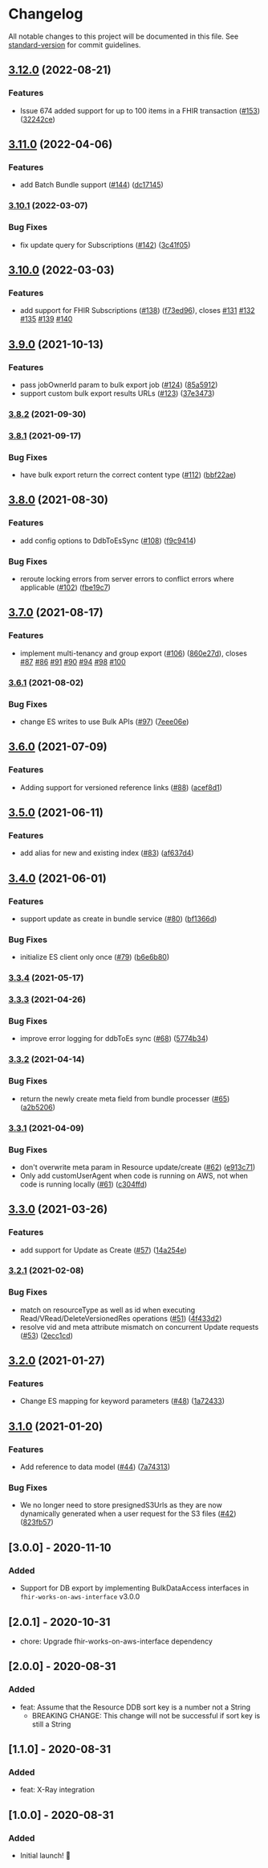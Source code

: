 # Changelog

All notable changes to this project will be documented in this file. See [standard-version](https://github.com/conventional-changelog/standard-version) for commit guidelines.

## [3.12.0](https://github.com/awslabs/fhir-works-on-aws-persistence-ddb/compare/v3.11.0...v3.12.0) (2022-08-21)


### Features

* Issue 674 added support for up to 100 items in a FHIR transaction ([#153](https://github.com/awslabs/fhir-works-on-aws-persistence-ddb/issues/153)) ([32242ce](https://github.com/awslabs/fhir-works-on-aws-persistence-ddb/commit/32242ce1fa6315229b00efd67928384466ac3d5e))

## [3.11.0](https://github.com/awslabs/fhir-works-on-aws-persistence-ddb/compare/v3.10.1...v3.11.0) (2022-04-06)


### Features

* add Batch Bundle support ([#144](https://github.com/awslabs/fhir-works-on-aws-persistence-ddb/issues/144)) ([dc17145](https://github.com/awslabs/fhir-works-on-aws-persistence-ddb/commit/dc17145ebd73eba2c6fe9fe519263f92617ce493))

### [3.10.1](https://github.com/awslabs/fhir-works-on-aws-persistence-ddb/compare/v3.10.0...v3.10.1) (2022-03-07)


### Bug Fixes

* fix update query for Subscriptions ([#142](https://github.com/awslabs/fhir-works-on-aws-persistence-ddb/issues/142)) ([3c41f05](https://github.com/awslabs/fhir-works-on-aws-persistence-ddb/commit/3c41f0534fb5cf99ce0ecce7ca27b34793154226))

## [3.10.0](https://github.com/awslabs/fhir-works-on-aws-persistence-ddb/compare/v3.9.0...v3.10.0) (2022-03-03)


### Features

* add support for FHIR Subscriptions ([#138](https://github.com/awslabs/fhir-works-on-aws-persistence-ddb/issues/138)) ([f73ed96](https://github.com/awslabs/fhir-works-on-aws-persistence-ddb/commit/f73ed96ffb0f4ca9886a96e9049530ce9a008040)), closes [#131](https://github.com/awslabs/fhir-works-on-aws-persistence-ddb/issues/131) [#132](https://github.com/awslabs/fhir-works-on-aws-persistence-ddb/issues/132) [#135](https://github.com/awslabs/fhir-works-on-aws-persistence-ddb/issues/135) [#139](https://github.com/awslabs/fhir-works-on-aws-persistence-ddb/issues/139) [#140](https://github.com/awslabs/fhir-works-on-aws-persistence-ddb/issues/140)

## [3.9.0](https://github.com/awslabs/fhir-works-on-aws-persistence-ddb/compare/v3.8.2...v3.9.0) (2021-10-13)


### Features

* pass jobOwnerId param to bulk export job ([#124](https://github.com/awslabs/fhir-works-on-aws-persistence-ddb/issues/124)) ([85a5912](https://github.com/awslabs/fhir-works-on-aws-persistence-ddb/commit/85a59129b293d858f29189dda9281fe9e7addf2e))
* support custom bulk export results URLs ([#123](https://github.com/awslabs/fhir-works-on-aws-persistence-ddb/issues/123)) ([37e3473](https://github.com/awslabs/fhir-works-on-aws-persistence-ddb/commit/37e34732817d5053e9a3f57d69ed16e63147c979))

### [3.8.2](https://github.com/awslabs/fhir-works-on-aws-persistence-ddb/compare/v3.8.1...v3.8.2) (2021-09-30)

### [3.8.1](https://github.com/awslabs/fhir-works-on-aws-persistence-ddb/compare/v3.8.0...v3.8.1) (2021-09-17)


### Bug Fixes

* have bulk export return the correct content type ([#112](https://github.com/awslabs/fhir-works-on-aws-persistence-ddb/issues/112)) ([bbf22ae](https://github.com/awslabs/fhir-works-on-aws-persistence-ddb/commit/bbf22ae94bf03d843966d8b62c9aeee5410e7bf7))

## [3.8.0](https://github.com/awslabs/fhir-works-on-aws-persistence-ddb/compare/v3.7.0...v3.8.0) (2021-08-30)


### Features

* add config options to DdbToEsSync ([#108](https://github.com/awslabs/fhir-works-on-aws-persistence-ddb/issues/108)) ([f9c9414](https://github.com/awslabs/fhir-works-on-aws-persistence-ddb/commit/f9c9414a326f2e458b4e1c82ad29a694facee70e))


### Bug Fixes

* reroute locking errors from server errors to conflict errors where applicable ([#102](https://github.com/awslabs/fhir-works-on-aws-persistence-ddb/issues/102)) ([fbe19c7](https://github.com/awslabs/fhir-works-on-aws-persistence-ddb/commit/fbe19c75acaa7b8cf5777578aad83b778e93579f))

## [3.7.0](https://github.com/awslabs/fhir-works-on-aws-persistence-ddb/compare/v3.6.1...v3.7.0) (2021-08-17)


### Features

* implement multi-tenancy and group export ([#106](https://github.com/awslabs/fhir-works-on-aws-persistence-ddb/issues/106)) ([860e27d](https://github.com/awslabs/fhir-works-on-aws-persistence-ddb/commit/860e27dac6711ff0b8998d4ab43e983304effa59)), closes [#87](https://github.com/awslabs/fhir-works-on-aws-persistence-ddb/issues/87) [#86](https://github.com/awslabs/fhir-works-on-aws-persistence-ddb/issues/86) [#91](https://github.com/awslabs/fhir-works-on-aws-persistence-ddb/issues/91) [#90](https://github.com/awslabs/fhir-works-on-aws-persistence-ddb/issues/90) [#94](https://github.com/awslabs/fhir-works-on-aws-persistence-ddb/issues/94) [#98](https://github.com/awslabs/fhir-works-on-aws-persistence-ddb/issues/98) [#100](https://github.com/awslabs/fhir-works-on-aws-persistence-ddb/issues/100)

### [3.6.1](https://github.com/awslabs/fhir-works-on-aws-persistence-ddb/compare/v3.6.0...v3.6.1) (2021-08-02)


### Bug Fixes

* change ES writes to use Bulk APIs ([#97](https://github.com/awslabs/fhir-works-on-aws-persistence-ddb/issues/97)) ([7eee06e](https://github.com/awslabs/fhir-works-on-aws-persistence-ddb/commit/7eee06e5955bb980abd17dced35a86236ea10189))

## [3.6.0](https://github.com/awslabs/fhir-works-on-aws-persistence-ddb/compare/v3.5.0...v3.6.0) (2021-07-09)


### Features

* Adding support for versioned reference links ([#88](https://github.com/awslabs/fhir-works-on-aws-persistence-ddb/issues/88)) ([acef8d1](https://github.com/awslabs/fhir-works-on-aws-persistence-ddb/commit/acef8d17b934214e49b47bff0ddc438acedf99e8))

## [3.5.0](https://github.com/awslabs/fhir-works-on-aws-persistence-ddb/compare/v3.4.0...v3.5.0) (2021-06-11)


### Features

* add alias for new and existing index ([#83](https://github.com/awslabs/fhir-works-on-aws-persistence-ddb/issues/83)) ([af637d4](https://github.com/awslabs/fhir-works-on-aws-persistence-ddb/commit/af637d442ca328507ce2dcf457f173c07bb8e3aa))

## [3.4.0](https://github.com/awslabs/fhir-works-on-aws-persistence-ddb/compare/v3.3.4...v3.4.0) (2021-06-01)


### Features

* support update as create in bundle service ([#80](https://github.com/awslabs/fhir-works-on-aws-persistence-ddb/issues/80)) ([bf1366d](https://github.com/awslabs/fhir-works-on-aws-persistence-ddb/commit/bf1366dd82d08afe9eea862c792518505ed8bf54))


### Bug Fixes

* initialize ES client only once ([#79](https://github.com/awslabs/fhir-works-on-aws-persistence-ddb/issues/79)) ([b6e6b80](https://github.com/awslabs/fhir-works-on-aws-persistence-ddb/commit/b6e6b8097cec335ec12a4e28b822387615add5e5))

### [3.3.4](https://github.com/awslabs/fhir-works-on-aws-persistence-ddb/compare/v3.3.3...v3.3.4) (2021-05-17)

### [3.3.3](https://github.com/awslabs/fhir-works-on-aws-persistence-ddb/compare/v3.3.2...v3.3.3) (2021-04-26)


### Bug Fixes

* improve error logging for ddbToEs sync ([#68](https://github.com/awslabs/fhir-works-on-aws-persistence-ddb/issues/68)) ([5774b34](https://github.com/awslabs/fhir-works-on-aws-persistence-ddb/commit/5774b3428392d828132bca1b611f02b5c6479d48))

### [3.3.2](https://github.com/awslabs/fhir-works-on-aws-persistence-ddb/compare/v3.3.1...v3.3.2) (2021-04-14)


### Bug Fixes

* return the newly create meta field from bundle processer ([#65](https://github.com/awslabs/fhir-works-on-aws-persistence-ddb/issues/65)) ([a2b5206](https://github.com/awslabs/fhir-works-on-aws-persistence-ddb/commit/a2b5206d353c25d464e5290d08d375cb1b6d806e))

### [3.3.1](https://github.com/awslabs/fhir-works-on-aws-persistence-ddb/compare/v3.3.0...v3.3.1) (2021-04-09)


### Bug Fixes

* don't overwrite meta param in Resource update/create ([#62](https://github.com/awslabs/fhir-works-on-aws-persistence-ddb/issues/62)) ([e913c71](https://github.com/awslabs/fhir-works-on-aws-persistence-ddb/commit/e913c711c842d922a9aa1902b6705d240af6ad68))
* Only add customUserAgent when code is running on AWS, not when code is running locally ([#61](https://github.com/awslabs/fhir-works-on-aws-persistence-ddb/issues/61)) ([c304ffd](https://github.com/awslabs/fhir-works-on-aws-persistence-ddb/commit/c304ffd5b1a5d7bf1f9dc5bc2e1088859f4a4968))

## [3.3.0](https://github.com/awslabs/fhir-works-on-aws-persistence-ddb/compare/v3.2.1...v3.3.0) (2021-03-26)


### Features

* add support for Update as Create ([#57](https://github.com/awslabs/fhir-works-on-aws-persistence-ddb/issues/57)) ([14a254e](https://github.com/awslabs/fhir-works-on-aws-persistence-ddb/commit/14a254e7c290b459660506c637de4601a0c36aa8))

### [3.2.1](https://github.com/awslabs/fhir-works-on-aws-persistence-ddb/compare/v3.2.0...v3.2.1) (2021-02-08)


### Bug Fixes

* match on resourceType as well as id when executing Read/VRead/DeleteVersionedRes operations ([#51](https://github.com/awslabs/fhir-works-on-aws-persistence-ddb/issues/51)) ([4f433d2](https://github.com/awslabs/fhir-works-on-aws-persistence-ddb/commit/4f433d2eacdd81c25bdc6e5a2d5e9ea755a33204))
* resolve vid and meta attribute mismatch on concurrent Update requests ([#53](https://github.com/awslabs/fhir-works-on-aws-persistence-ddb/issues/53)) ([2ecc1cd](https://github.com/awslabs/fhir-works-on-aws-persistence-ddb/commit/2ecc1cd894c9b10b984598f654654a92a1ae5c50))

## [3.2.0](https://github.com/awslabs/fhir-works-on-aws-persistence-ddb/compare/v3.1.0...v3.2.0) (2021-01-27)


### Features

* Change ES mapping for keyword parameters ([#48](https://github.com/awslabs/fhir-works-on-aws-persistence-ddb/issues/48)) ([1a72433](https://github.com/awslabs/fhir-works-on-aws-persistence-ddb/commit/1a72433817752e707af9ea52508b083415149ecc))

## [3.1.0](https://github.com/awslabs/fhir-works-on-aws-persistence-ddb/compare/v3.0.0...v3.1.0) (2021-01-20)


### Features

* Add reference to data model ([#44](https://github.com/awslabs/fhir-works-on-aws-persistence-ddb/issues/44)) ([7a74313](https://github.com/awslabs/fhir-works-on-aws-persistence-ddb/commit/7a74313e88b8620346791d865b35787914889306))


### Bug Fixes

* We no longer need to store presignedS3Urls as they are now dynamically generated when a user request for the S3 files ([#42](https://github.com/awslabs/fhir-works-on-aws-persistence-ddb/issues/42)) ([823fb57](https://github.com/awslabs/fhir-works-on-aws-persistence-ddb/commit/823fb573e29a37ba2c83f1c4c33e2cdd1cfef449))

## [3.0.0] - 2020-11-10

### Added
- Support for DB export by implementing BulkDataAccess interfaces in `fhir-works-on-aws-interface` v3.0.0

## [2.0.1] - 2020-10-31
- chore: Upgrade fhir-works-on-aws-interface dependency

## [2.0.0] - 2020-08-31

### Added

- feat: Assume that the Resource DDB sort key is a number not a String
  - BREAKING CHANGE: This change will not be successful if sort key is still a String

## [1.1.0] - 2020-08-31

### Added

- feat: X-Ray integration

## [1.0.0] - 2020-08-31

### Added

- Initial launch! :rocket:
